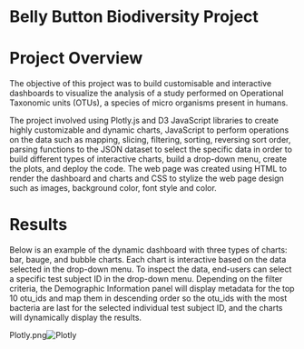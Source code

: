# Belly Button Biodiversity Project

# Project Overview
The objective of this project was to build customisable and interactive dashboards to visualize the analysis of a study performed on Operational Taxonomic units (OTUs), a species of micro organisms present in humans.

The project involved using Plotly.js and D3 JavaScript libraries to create highly customizable and dynamic charts, JavaScript to perform operations on the data such as mapping, slicing, filtering, sorting, reversing sort order, parsing functions to the JSON dataset to select the specific data in order to build different types of interactive charts, build a drop-down menu, create the plots, and deploy the code. The web page was created using HTML to render the dashboard and charts and CSS to stylize the web page design such as images, background color, font style and color.

# Results

Below is an example of the dynamic dashboard with three types of charts: bar, bauge, and bubble charts. Each chart is interactive based on the data selected in the drop-down menu. To inspect the data, end-users can select a specific test subject ID in the drop-down menu. Depending on the filter criteria, the Demographic Information panel will display metadata for the top 10 otu_ids and map them in descending order so the otu_ids with the most bacteria are last for the selected individual test subject ID, and the charts will dynamically display the results.


Plotly.png![Plotly](https://user-images.githubusercontent.com/80140082/120938091-100c5500-c6c6-11eb-8012-625b983594b4.png)

